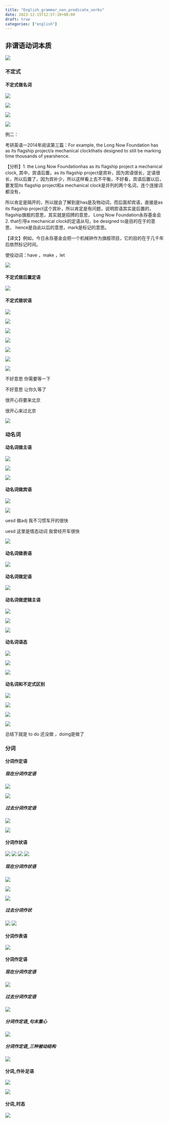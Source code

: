 ```yaml
---
title: "English_grammar_non_predicate_verbs"
date: 2023-12-15T12:57:10+08:00
draft: true
categories: ["english"]
---
```




## 非谓语动词本质

![](非谓语动词本质.png)

###  不定式

#### 不定式做名词


![](不定式_时态.png)

![](不定式_表现形式.png)

![](不定式_名词.png)

![](不定式_形式宾语_宾语前置.png)



例二：

考研英语一2014年阅读第三篇：For example, the Long Now Foundation has as its flagship project/a mechanical clockthatis designed to still be marking time thousands of yearshence.

【分析】1. the Long Now Foundationhas as its flagship project a mechanical clock, 其中，宾语后置，as its flagship project是宾补，因为宾语很长，定语很长，所以后置了，因为宾补少，所以这样看上去不平衡，不好看，宾语后置以后，要发现its flagship project和a mechanical clock是并列的两个名词，连个连接词都没有，

所以肯定是隔开的，所以就会了解到是has是及物动词，而后面却宾语，直接是as its flagship project这个宾补，所以肯定是有问题，说明宾语其实是后置的，flagship旗舰的意思，其实就是招牌的意思， Long Now Foundation永存基金会2. that引导a mechanical clock的定语从句，be designed to是目的在于的意思， hence是自此以后的意思，mark是标记的意思。

【译文】例如，今日永存基金会把一个机械钟作为旗舰项目，它的目的在于几千年后依然标记时间。



使役动词：have ，make ，let

![](不定式_宾语补语_同位语.png)

#### 不定式做后置定语

![](不定式_后置定语.png)



####  不定式做状语

![](不定式_状语.png)

![](不定式_副词_插入语.png)

![](不定式_逻辑主语.png)

![](不定式_逻辑宾语.png)

![](不定式_时态_语态.png)

![](不定式_时态_语态_完成时.png)

![](不定式_时态_语态_完成时_翻译.png)

不好意思 你需要等一下

不好意思 让你久等了



很开心将要来北京

很开心来过北京



![](不定式_时态_被动式_翻译.png)



### 动名词



####  动名词做主语

![](动名词_位于句首.png)

![](动名词_形式主语.png)

![](动名词_位于句末.png)

####  动名词做宾语

![](动名词_宾语_动词宾语.png)

![](动名词_宾语_介词宾语.png)





uesd 做adj 我不习惯车开的很快

uesd 这里是情态动词 我曾经开车很快

![](动名词_宾语_特殊句型.png)

####  动名词做表语

![](动名词_表语.png)

####  动名词做定语

![](动名词_定语.png)



####  动名词做逻辑主语

![](动名词_逻辑主语.png)

![](动名词_逻辑主语2.png)

![](动名词_逻辑主语3.png)



####   动名词语态

![](动名词_语态.png)

![](动名词_语气_主动表被动.png)

![](动名词_语气_主动表被动2.png)

####   动名词和不定式区别

![](动名词和不定式区别.png)

![](动名词和不定式区别2.png)

![](动名词和不定式区别3.png)

![](动名词和不定式区别4.png)





总结下就是 to do 还没做 ，doing是做了



###  分词

####  分词作定语

#####   现在分词作定语
![](分词_现在分词.png)

![](分词_现在分词2.png)
#####   过去分词作定语
![](分词_过去分词1.png)

![](分词_过去分词2.png)


####  分词作状语


![](分词_作状语_原因.png)
![](分词_作状语_结果.png)
![](分词_作状语_方式.png)
![](分词_作状语_保留连词.png)



#####   现在分词作状语

![](分词_现在分词_作状语.png)

![](分词_现在分词_作状语_独立分词结构.png)

![](分词_现在分词_固定用法.png)


#####   过去分词作状
![](分词_过去分词_作状语.png)
![](分词_过去分词_作状语_时间.png)




####  分词作表语
![](分词_作表语.png)

####  分词作定语
#####  现在分词作定语
![](分词_作定语_现在分词.png)
#####  过去分词作定语
![](分词_作定语_过去分词.png)

#####  分词作定语_句末重心
![](分词_作定语_句末重心.png)
#####  分词作定语_三种被动结构
![](分词_作定语_三种被动结构.png)



####  分词_作补足语
![](分词_作补足语.png)

![](分词_作补足语_不定式与分词.png)

####  分词_时态
![](分词_时态.png)
